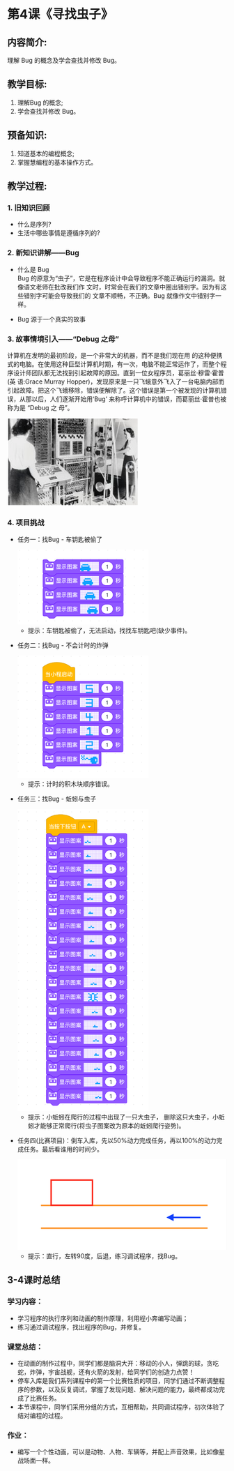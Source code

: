 <!-- # 机器人编程入门学习 -->
<style>
  .width150 {
      width: 150px;
  }
  .width300 {
      width: 300px;
  }
  .width600 {
      width: 600px;
  }
</style>

# 第4课《寻找虫子》

## 内容简介:
理解 Bug 的概念及学会查找并修改 Bug。

## 教学目标:
1. 理解Bug 的概念; 
2. 学会查找并修改 Bug。

## 预备知识:
1. 知道基本的编程概念;
1. 掌握慧编程的基本操作方式。


## 教学过程:

### 1. 旧知识回顾
- 什么是序列?
- 生活中哪些事情是遵循序列的?

### 2. 新知识讲解——Bug
- 什么是 Bug  
    Bug 的原意为“虫子”，它是在程序设计中会导致程序不能正确运行的漏洞。就像语文老师在批改我们作 文时，时常会在我们的文章中圈出错别字。因为有这些错别字可能会导致我们的 文章不顺畅，不正确。Bug 就像作文中错别字一样。

- Bug 源于一个真实的故事

### 3. 故事情境引入——“Debug 之母”
计算机在发明的最初阶段，是一个非常大的机器，而不是我们现在用 的这种便携式的电脑。在使用这种巨型计算机时期，有一次，电脑不能正常运作了，而整个程序设计师团队都无法找到引起故障的原因。直到一位女程序员，葛丽丝·穆雷·霍普(英 语:Grace Murray Hopper)，发现原来是一只飞蛾意外飞入了一台电脑内部而 引起故障。把这个飞蛾移除，错误便解除了。这个错误是第一个被发现的计算机错误，从那以后，人们逐渐开始用‘Bug’ 来称呼计算机中的错误，而葛丽丝·霍普也被称为是 “Debug 之 母”。

<img src="./images/4-1.png" class="width300" />

### 4. 项目挑战

- 任务一：找Bug - 车钥匙被偷了  

  <img src="./images/4-2.png" class="width300" />
  
   - 提示：车钥匙被偷了，无法启动，找找车钥匙吧(缺少事件)。

- 任务二：找Bug - 不会计时的炸弹  

  <img src="./images/4-3.png" class="width300" />

  - 提示：计时的积木块顺序错误。  

- 任务三：找Bug - 蚯蚓与虫子  

  <img src="./images/3-4.png" class="width300" />

  - 提示：小蚯蚓在爬行的过程中出现了一只大虫子， 删除这只大虫子，小蚯蚓才能够正常爬行(将虫子图案改为原本的蚯蚓爬行姿势)。

- 任务四(比赛项目)：倒车入库，先以50%动力完成任务，再以100%的动力完成任务。最后看谁用的时间少。 

  <img src="./images/3-5.png" class="width600" />  

  - 提示：直行，左转90度，后退，练习调试程序，找Bug。  

## 3-4课时总结

### 学习内容：
* 学习程序的执行序列和动画的制作原理，利用程小奔编写动画；
* 练习通过调试程序，找出程序的Bug，并修复。

### 课堂总结：
* 在动画的制作过程中，同学们都是脑洞大开：移动的小人，弹跳的球，贪吃蛇，炸弹，宇宙战舰，还有火箭的发射，给同学们的创造力点赞！
* 停车入库是我们系列课程中的第一个比赛性质的项目，同学们通过不断调整程序的参数，以及反复调试，掌握了发现问题、解决问题的能力，最终都成功完成了比赛任务。
* 本节课程中，同学们采用分组的方式，互相帮助，共同调试程序，初次体验了结对编程的过程。

### 作业：
* 编写一个个性动画，可以是动物、人物、车辆等，并配上声音效果，比如像星战场面一样。
